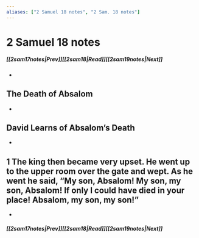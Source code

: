 ```yaml
---
aliases: ["2 Samuel 18 notes", "2 Sam. 18 notes"]
---
```

# 2 Samuel 18 notes
##### <span class=arrow-left></span>[[2sam17notes|Prev]]<span class=navigation-separator></span>[[2sam18|Read]]<span class=navigation-separator></span>[[2sam19notes|Next]]<span class=arrow-right></span>
- 
## The Death of Absalom
- 
## David Learns of Absalom’s Death
- 
## 1 The king then became very upset. He went up to the upper room over the gate and wept. As he went he said, “My son, Absalom! My son, my son, Absalom! If only I could have died in your place! Absalom, my son, my son!”
- 
##### <span class=arrow-left></span>[[2sam17notes|Prev]]<span class=navigation-separator></span>[[2sam18|Read]]<span class=navigation-separator></span>[[2sam19notes|Next]]<span class=arrow-right></span>